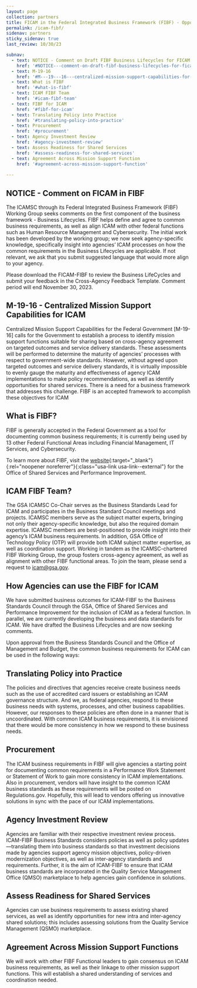 ```yaml
---
layout: page
collection: partners
title: FICAM in the Federal Integrated Business Framework (FIBF) - Opportunity to Comment
permalink: /icam-fibf/
sidenav: partners
sticky_sidenav: true
last_review: 10/30/23

subnav:
  - text: NOTICE - Comment on Draft FIBF Business Lifecycles for FICAM
    href: '#NOTICE---comment-on-draft-fibf-business-lifecycles-for-ficam'
  - text: M-19-16
    href: '#M---19---16---centralized-mission-support-capabilities-for-icam'
  - text: What is FIBF
    href: '#what-is-fibf'
  - text: ICAM FIBF Team
    href: '#icam-fibf-team'
  - text: FIBF for ICAM
    href: '#fibf-for-icam'
  - text: Translating Policy into Practice
    href: '#translating-policy-into-practice'
  - text: Procurement
    href: '#procurement'
  - text: Agency Investment Review
    href: '#agency-investment-review'
  - text: Assess Readiness for Shared Services
    href: '#assess-readiness-for-shared-services'
  - text: Agreement Across Mission Support Function
    href: '#agreement-across-mission-support-function'
    
---
```


## NOTICE - Comment on FICAM in FIBF

The ICAMSC through its Federal Integrated Business Framework (FIBF) Working
Group seeks comments on the first component of the business framework -
Business Lifecycles. FIBF helps define and agree to common business
requirements, as well as align ICAM with other federal functions such as Human
Resource Management and Cybersecurity. The initial work has been developed by
the working group; we now seek agency-specific knowledge, specifically  insight
into agencies’ ICAM processes on how the common requirements in the Business
Lifecycles are applicable. If not relevant, we ask that you submit suggested
language that would more align to your agency.   

Please download the FICAM-FIBF to review the Business LifeCycles and submit
your feedback in the Cross-Agency Feedback Template. Comment period will end
November 30, 2023.

## M-19-16 - Centralized Mission Support Capabilities for ICAM 

Centralized Mission Support Capabilities for the Federal Government [M-19-16]
calls for the Government to establish a process to identify mission support functions
suitable for sharing based on cross-agency agreement on targeted outcomes and
service delivery standards. These assessments will be performed to determine the
maturity of agencies’ processes with respect to government-wide standards.
However, without agreed upon targeted outcomes and service delivery standards, it
is virtually impossible to evenly gauge the maturity and effectiveness of agency
ICAM implementations to make policy recommendations, as well as identify
opportunities for shared services. There is a need for a business framework that
addresses this challenge. FIBF is an accepted framework to accomplish these
objectives for ICAM

## What is FIBF?

FIBF is generally accepted in the Federal Government as a tool for  documenting
common business requirements; it is currently being used by 13 other Federal
Functional Areas including Financial Management, IT Services, and Cybersecurity. 

To learn more about FIBF, visit the [website](https://ussm.gsa.gov/fibf/){:target="_blank"}{:rel="noopener noreferrer"}{:class="usa-link usa-link--external"} for the Office of Shared Services and
Performance Improvement. 

## ICAM FIBF Team?

The GSA ICAMSC Co-Chair serves as the Business Standards Lead for ICAM
and participates in the Business Standard Council meetings and projects. ICAMSC
members serve as the subject matter experts, bringing not only their
agency-specific knowledge, but also the required domain expertise.  ICAMSC
members are best-positioned  to provide insight into their agency’s ICAM business
requirements. In addition, GSA Office of Technology Policy (OTP) will provide both
ICAM subject matter expertise, as well as coordination support. Working in tandem
as the ICAMSC-chartered FIBF Working Group, the group fosters cross-agency
agreement, as well as alignment with other FIBF functional areas. To join the team,
please send a request to icam@gsa.gov.

## How Agencies can use the FIBF for ICAM

We have submitted business outcomes for ICAM-FIBF to the Business Standards
Council through the GSA, Office of Shared Services and Performance
Improvement for the inclusion of ICAM as a federal function. In parallel, we are
currently developing the business and data standards for ICAM. We have drafted
the Business Lifecycles and are now seeking comments.

Upon approval from the Business Standards Council and the Office of Management
and Budget, the common business requirements for ICAM can be used in the
following ways:

## Translating Policy into Practice

The policies and directives that agencies receive create business needs such as the use of accredited card issuers or establishing an ICAM governance structure. And we, as federal agencies, respond to these business needs with systems, processes, and other business capabilities. However, our responses to these policies are often done in a manner that is uncoordinated. With common ICAM business requirements, it is envisioned that there would be more consistency in how we respond to these business needs.

## Procurement

The ICAM business requirements in FIBF will give agencies a starting point for documenting common requirements in a Performance Work Statement or Statement of Work to gain more consistency in ICAM implementations. Also in procurement, vendors will have insight to the common ICAM business standards as these requirements will be posted on Regulations.gov. Hopefully, this will lead to vendors offering us innovative solutions in sync with the pace of our ICAM implementations.

## Agency Investment Review

Agencies are familiar with their respective investment review process. ICAM-FIBF Business Standards considers policies as well as policy updates—translating them into business standards so that investment decisions made by agencies support agency mission objectives, policy-driven modernization objectives, as well as inter-agency standards and requirements. Further, it is the aim of ICAM-FIBF to ensure that ICAM business standards are incorporated in the Quality Service Management Office (QMSO) marketplace to help agencies gain confidence in solutions. 

## Assess Readiness for Shared Services

Agencies can use business requirements to assess existing shared services, as well as identify opportunities for new intra and inter-agency shared solutions; this includes assessing solutions from the Quality Service Management (QSMO) marketplace. 

## Agreement Across Mission Support Functions

We will work with other FIBF Functional leaders to gain consensus on ICAM business requirements, as well as their linkage to other mission support functions. This will establish a shared understanding of services and coordination needed.
